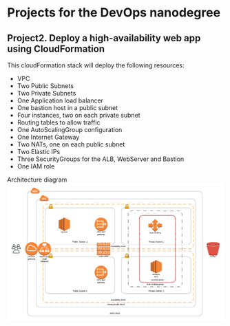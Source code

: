 # Projects for the DevOps nanodegree

## Project2. Deploy a high-availability web app using CloudFormation

This cloudFormation stack will deploy the following resources:

- VPC
- Two Public Subnets
- Two Private Subnets
- One Application load balancer
- One bastion host in a public subnet
- Four instances, two on each private subnet
- Routing tables to allow traffic
- One AutoScalingGroup configuration
- One Internet Gateway
- Two NATs, one on each public subnet
- Two Elastic IPs
- Three SecurityGroups for the ALB, WebServer and Bastion
- One IAM role


Architecture diagram
![Architecture](project2/doc/diagram.png)
